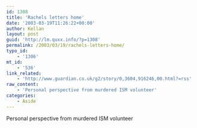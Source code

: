 ```yaml
---
id: 1308
title: 'Rachels letters home'
date: '2003-03-19T11:26:22+00:00'
author: Kellan
layout: post
guid: 'http://lm.quxx.info/?p=1308'
permalink: /2003/03/19/rachels-letters-home/
typo_id:
    - '1306'
mt_id:
    - '536'
link_related:
    - 'http://www.guardian.co.uk/g2/story/0,3604,916246,00.html?=rss'
raw_content:
    - 'Personal perspective from murdered ISM volunteer'
categories:
    - Aside
---
```


Personal perspective from murdered ISM volunteer